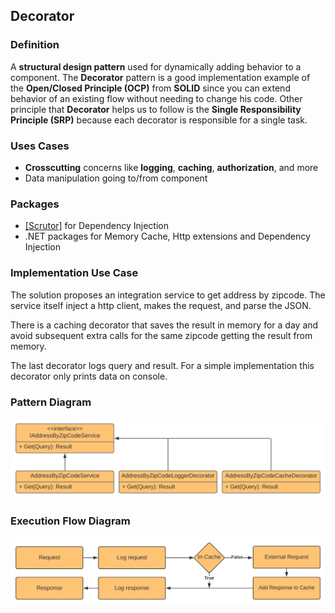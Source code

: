 ﻿## Decorator

### Definition
A **structural design pattern** used for dynamically adding behavior to a component. The **Decorator** pattern is a good implementation example of the **Open/Closed Principle (OCP)** from **SOLID** since you can extend behavior of an existing flow without needing to change his code. Other principle that **Decorator** helps us to follow is the **Single Responsibility Principle (SRP)** because each decorator is responsible for a single task.

### Uses Cases
- **Crosscutting** concerns like **logging**, **caching**, **authorization**, and more
- Data manipulation going to/from component

### Packages
- [[Scrutor]](https://github.com/khellang/Scrutor) for Dependency Injection
- .NET packages for Memory Cache, Http extensions and Dependency Injection

### Implementation Use Case
The solution proposes an integration service to get address by zipcode. The service itself inject a http client, makes the request, and parse the JSON. 

There is a caching decorator that saves the result in memory for a day and avoid subsequent extra calls for the same zipcode getting the result from memory. 

The last decorator logs query and result. For a simple implementation this decorator only prints data on console.  

### Pattern Diagram
![alt text](Images/ArchitectureDiagram.svg)

### Execution Flow Diagram
![alt text](Images/ExecutionFlow.svg)